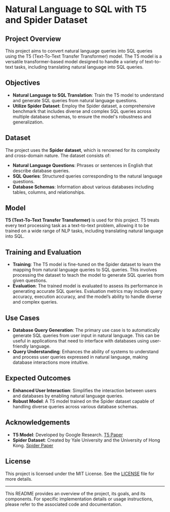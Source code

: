# Natural Language to SQL with T5 and Spider Dataset

## Project Overview

This project aims to convert natural language queries into SQL queries using the T5 (Text-To-Text Transfer Transformer) model. The T5 model is a versatile transformer-based model designed to handle a variety of text-to-text tasks, including translating natural language into SQL queries. 

## Objectives

- **Natural Language to SQL Translation**: Train the T5 model to understand and generate SQL queries from natural language questions.
- **Utilize Spider Dataset**: Employ the Spider dataset, a comprehensive benchmark that includes diverse and complex SQL queries across multiple database schemas, to ensure the model's robustness and generalization.

## Dataset

The project uses the **Spider dataset**, which is renowned for its complexity and cross-domain nature. The dataset consists of:

- **Natural Language Questions**: Phrases or sentences in English that describe database queries.
- **SQL Queries**: Structured queries corresponding to the natural language questions.
- **Database Schemas**: Information about various databases including tables, columns, and relationships.

## Model

**T5 (Text-To-Text Transfer Transformer)** is used for this project. T5 treats every text processing task as a text-to-text problem, allowing it to be trained on a wide range of NLP tasks, including translating natural language into SQL.

## Training and Evaluation

- **Training**: The T5 model is fine-tuned on the Spider dataset to learn the mapping from natural language queries to SQL queries. This involves processing the dataset to teach the model to generate SQL queries from given questions.
- **Evaluation**: The trained model is evaluated to assess its performance in generating accurate SQL queries. Evaluation metrics may include query accuracy, execution accuracy, and the model’s ability to handle diverse and complex queries.

## Use Cases

- **Database Query Generation**: The primary use case is to automatically generate SQL queries from user input in natural language. This can be useful in applications that need to interface with databases using user-friendly language.
- **Query Understanding**: Enhances the ability of systems to understand and process user queries expressed in natural language, making database interactions more intuitive.

## Expected Outcomes

- **Enhanced User Interaction**: Simplifies the interaction between users and databases by enabling natural language queries.
- **Robust Model**: A T5 model trained on the Spider dataset capable of handling diverse queries across various database schemas.

## Acknowledgements

- **T5 Model**: Developed by Google Research. [T5 Paper](https://arxiv.org/abs/1910.10683)
- **Spider Dataset**: Created by Yale University and the University of Hong Kong. [Spider Paper](https://arxiv.org/abs/1809.08888)

## License

This project is licensed under the MIT License. See the [LICENSE](LICENSE) file for more details.

---

This README provides an overview of the project, its goals, and its components. For specific implementation details or usage instructions, please refer to the associated code and documentation.
